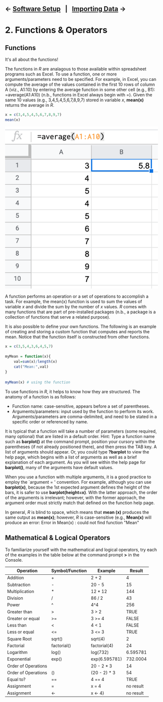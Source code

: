 ← [Software Setup](01-software-setup.md)&nbsp;&nbsp;&nbsp;|&nbsp;&nbsp;&nbsp;[Importing Data](03-importing-data.md) →
---

# 2. Functions & Operators

## Functions

It's all about the functions!

The functions in *R* are analagous to those available within spreadsheet programs such as Excel. To use a function, one or more arguments/parameters need to be specified. For example, in Excel, you can compute the average of the values contained in the first 10 rows of column A (viz., A1:10) by entering the average function in some other cell (e.g., B1): =average(A1:A10) (n.b., functions in Excel always begin with =). Given the same 10 values (e.g., 3,4,5,4,5,6,7,8,9,7) stored in variable *x*, **mean(x)** returns the average in *R*.

```r
x = c(3,4,5,4,5,6,7,8,9,7)
mean(x)
```

![Spreadsheet Image](https://github.com/cdl-geneseo/r/blob/main/images/excel.png)

A function performs an operation or a set of operations to accomplish a task. For example, the mean(x) function is used to sum the values of variable *x* and divide the sum by the number of *x* values. *R* comes with many functions that are part of pre-installed packages (n.b., a package is a collection of functions that serve a related purpose).

It is also possible to define your own functions. The following is an example of creating and storing a custom function that computes and reports the mean. Notice that the function itself is constructed from other functions.

```r
x = c(3,5,4,3,6,4,5,7)

myMean = function(x){
    val=sum(x)/length(x)
    cat("Mean:",val)
}

myMean(x) # using the function
```

To use functions in *R*, it helps to know how they are structured. The anatomy of a function is as follows:

- Function name: case-sensitive, appears before a set of parentheses.
- Arguments/parameters: input used by the function to perform its work. Arguments/parameters are comma-delimited, and need to be stated in a specific order or referenced by name.

It is typical that a function will take a number of parameters (some required, many optional) that are listed in a default order. Hint: Type a function name such as **barplot()** at the command prompt, position your cursory within the parentheses (if not already positioned there), and then press the TAB key. A list of arguments should appear. Or, you could type **?barplot** to view the help page, which begins with a list of arguments as well as a brief explanation of each argument. As you will see within the help page for **barplot()**, many of the arguments have default values.

When you use a function with multiple arguments, it is a good practice to employ the `argument = ' convention. For example, although you can use **barplot(x)**, because the 1st expected argument defines the height of the bars, it is safer to use **barplot(height=x)**. With the latter approach, the order of the arguments is irrelevant; however, with the former approach, the argument order must strictly match that defined on the function help page.

In general, *R* is blind to space, which means that **mean (x)** produces the same output as **mean(x)**; however, *R* is case-sensitive (e.g., **Mean(x)** will produce an error: Error in Mean(x) : could not find function "Mean"


## Mathematical & Logical Operators

To familiarize yourself with the mathematical and logical operators, try each of the examples in the table below at the command prompt **>** in the Console.

| Operation | Symbol/Function | Example | Result |
| --- | --- | --- | --- |
| Addition | + | 2 + 2 | 4 |
| Subtraction | - | 20 - 5 | 15 |
| Multiplication | * | 12 * 12 | 144 |
| Division | / | 86 / 2 | 43 |
| Power | ^ | 4^4 | 256 |
| Greater than | > | 3 > 2 | TRUE |
| Greater or equal | >= |  3 >= 4 | FALSE |
| Less than | < |  4 < 1 | FALSE |
| Less or equal | <= |  3 <= 3 | TRUE |
| Square Root | sqrt() |  sqrt(4) | 2 |
| Factorial | factorial() |  factorial(4) | 24 |
| Logarithm | log() |  log(732) | 6.595781 |
| Exponential | exp() |  exp(6.595781) | 732.0004 |
| Order of Operations | |  20 - 2 * 3 | 14 |
| Order of Operations | () | (20 - 2) * 3 | 54 |
| Equal to? | == |  4 == 4 | TRUE |
| Assignment | = |  x = 4 | no result |
| Assignment | <- |  x <- 4} | no result |